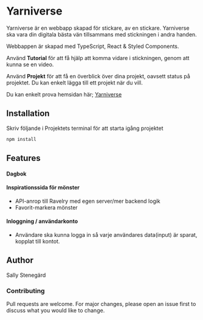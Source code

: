 # Yarniverse

Yarniverse är en webbapp skapad för stickare, av en stickare. Yarniverse ska vara din digitala bästa vän tillsammans med stickningen i andra handen.

Webbappen är skapad med TypeScript, React & Styled Components.

Använd **Tutorial** för att få hjälp att komma vidare i stickningen, genom att kunna se en video.

Använd **Projekt** för att få en överblick över dina projekt, oavsett status på projektet. Du kan enkelt lägga till ett projekt när du vill.

Du kan enkelt prova hemsidan här; [Yarniverse](yarniverse.netlify.app/)

## Installation

Skriv följande i Projektets terminal för att starta igång projektet

```bash
npm install
```

## Features

#### Dagbok

#### Inspirationssida för mönster

- API-anrop till Ravelry med egen server/mer backend logik
- Favorit-markera mönster

#### Inloggning / användarkonto

- Användare ska kunna logga in så varje användares data(input) är sparat, kopplat till kontot.

## Author

Sally Stenegärd

### Contributing

Pull requests are welcome. For major changes, please open an issue first
to discuss what you would like to change.
